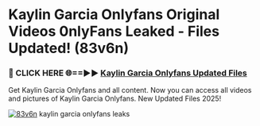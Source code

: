 # Kaylin Garcia Onlyfans Original Videos 0nlyFans Leaked - Files Updated! (83v6n)

<h3>🔴 CLICK HERE 🌐==►► <a href="https://tinyurl.com/4seja8ks" rel="nofollow">Kaylin Garcia Onlyfans Updated Files</a></h3>

Get Kaylin Garcia Onlyfans and all content. Now you can access all videos and pictures of Kaylin Garcia Onlyfans. New Updated Files 2025!

[![83v6n](https://i.imgur.com/EWjZXRe.gif)](https://tinyurl.com/4seja8ks)
kaylin garcia onlyfans leaks